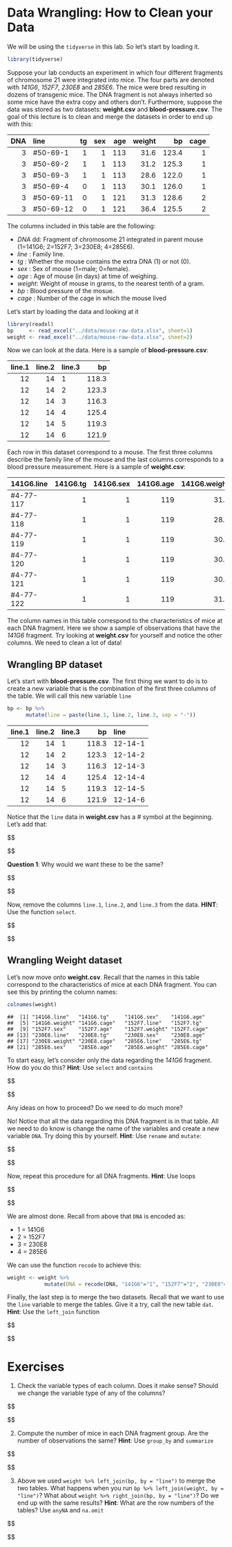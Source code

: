 Data Wrangling: How to Clean your Data
================

We will be using the `tidyverse` in this lab. So let’s start by loading
it.

``` r
library(tidyverse)
```

Suppose your lab conducts an experiment in which four different
fragments of chromosome 21 were integrated into mice. The four parts are
denoted with *141G6*, *152F7*, *230E8* and *285E6*. The mice were bred
resulting in dozens of transgenic mice. The DNA fragment is not always
inherted so some mice have the extra copy and others don’t. Furthermore,
suppose the data was stored as two datasets: **weight.csv** and
**blood-pressure.csv**. The goal of this lecture is to clean and merge
the datasets in order to end up with this:

| DNA | line       | tg | sex | age | weight |    bp | cage |
| --: | :--------- | -: | --: | --: | -----: | ----: | ---: |
|   3 | \#50-69-1  |  1 |   1 | 113 |   31.6 | 123.4 |    1 |
|   3 | \#50-69-2  |  1 |   1 | 113 |   31.2 | 125.3 |    1 |
|   3 | \#50-69-3  |  1 |   1 | 113 |   28.6 | 122.0 |    1 |
|   3 | \#50-69-4  |  0 |   1 | 113 |   30.1 | 126.0 |    1 |
|   3 | \#50-69-11 |  0 |   1 | 121 |   31.3 | 128.6 |    2 |
|   3 | \#50-69-12 |  0 |   1 | 121 |   36.4 | 125.5 |    2 |

The columns included in this table are the following:

  - *DNA* dd: Fragment of chromosome 21 integrated in parent mouse
    (1=141G6; 2=152F7; 3=230E8; 4=285E6).
  - *line* : Family line.
  - *tg* : Whether the mouse contains the extra DNA (1) or not (0).
  - *sex* : Sex of mouse (1=male; 0=female).
  - *age* : Age of mouse (in days) at time of weighing.
  - *weight*: Weight of mouse in grams, to the nearest tenth of a gram.
  - *bp* : Blood pressure of the mosue.
  - *cage* : Number of the cage in which the mouse lived

Let’s start by loading the data and looking at it

``` r
library(readxl)
bp     <- read_excel("../data/mouse-raw-data.xlsx", sheet=1)
weight <- read_excel("../data/mouse-raw-data.xlsx", sheet=2) 
```

Now we can look at the data. Here is a sample of **blood-pressure.csv**:

| line.1 | line.2 | line.3 |    bp |
| -----: | -----: | :----- | ----: |
|     12 |     14 | 1      | 118.3 |
|     12 |     14 | 2      | 123.3 |
|     12 |     14 | 3      | 116.3 |
|     12 |     14 | 4      | 125.4 |
|     12 |     14 | 5      | 119.3 |
|     12 |     14 | 6      | 121.9 |

Each row in this dataset correspond to a mouse. The first three columns
describe the family line of the mouse and the last columns corresponds
to a blood pressure measurement. Here is a sample of
**weight.csv**:

| 141G6.line | 141G6.tg | 141G6.sex | 141G6.age | 141G6.weight | 141G6.cage |
| :--------- | -------: | --------: | --------: | -----------: | ---------: |
| \#4-77-117 |        1 |         1 |       119 |         31.2 |          7 |
| \#4-77-118 |        1 |         1 |       119 |         28.4 |          7 |
| \#4-77-119 |        1 |         1 |       119 |         30.8 |          7 |
| \#4-77-120 |        1 |         1 |       119 |         30.3 |          7 |
| \#4-77-121 |        1 |         1 |       119 |         30.5 |          7 |
| \#4-77-122 |        1 |         1 |       119 |         31.4 |          7 |

The column names in this table correspond to the characteristics of mice
at each DNA fragment. Here we show a sample of observations that have
the *141G6* fragment. Try looking at **weight.csv** for yourself and
notice the other columns. We need to clean a lot of data\!

## Wrangling BP dataset

Let’s start with **blood-pressure.csv**. The first thing we want to do
is to create a new variable that is the combination of the first three
columns of the table. We will call this new variable `line`

``` r
bp <- bp %>%
      mutate(line = paste(line.1, line.2, line.3, sep = "-"))
```

| line.1 | line.2 | line.3 |    bp | line    |
| -----: | -----: | :----- | ----: | :------ |
|     12 |     14 | 1      | 118.3 | 12-14-1 |
|     12 |     14 | 2      | 123.3 | 12-14-2 |
|     12 |     14 | 3      | 116.3 | 12-14-3 |
|     12 |     14 | 4      | 125.4 | 12-14-4 |
|     12 |     14 | 5      | 119.3 | 12-14-5 |
|     12 |     14 | 6      | 121.9 | 12-14-6 |

Notice that the `line` data in **weight.csv** has a \# symbol at the
beginning. Let’s add that:

$$

$$

**Question 1**: Why would we want these to be the same?

$$

$$

Now, remove the columns `line.1`, `line.2`, and `line.3` from the data.
**HINT**: Use the function `select`.

$$

$$

## Wrangling Weight dataset

Let’s now move onto **weight.csv**. Recall that the names in this table
correspond to the characteristics of mice at each DNA fragment. You can
see this by printing the column names:

``` r
colnames(weight)
```

    ##  [1] "141G6.line"   "141G6.tg"     "141G6.sex"    "141G6.age"   
    ##  [5] "141G6.weight" "141G6.cage"   "152F7.line"   "152F7.tg"    
    ##  [9] "152F7.sex"    "152F7.age"    "152F7.weight" "152F7.cage"  
    ## [13] "230E8.line"   "230E8.tg"     "230E8.sex"    "230E8.age"   
    ## [17] "230E8.weight" "230E8.cage"   "285E6.line"   "285E6.tg"    
    ## [21] "285E6.sex"    "285E6.age"    "285E6.weight" "285E6.cage"

To start easy, let’s consider only the data regarding the *141G6*
fragment. How do you do this? **Hint**: Use `select` and `contains`

$$

$$

Any ideas on how to proceed? Do we need to do much more?

No\! Notice that all the data regarding this DNA fragment is in that
table. All we need to do know is change the name of the variables and
create a new variable `DNA`. Try doing this by yourself. **Hint**: Use
`rename` and `mutate`:

$$

$$

Now, repeat this procedure for all DNA fragments. **Hint**: Use loops

$$

$$

We are almost done. Recall from above that `DNA` is encoded as:

  - 1 = 141G6
  - 2 = 152F7
  - 3 = 230E8
  - 4 = 285E6

We can use the function `recode` to achieve this:

``` r
weight <- weight %>%
            mutate(DNA = recode(DNA, "141G6"="1", "152F7"="2", "230E8"="3", "285E6"="4"))
```

Finally, the last step is to merge the two datasets. Recall that we want
to use the `line` variable to merge the tables. Give it a try, call the
new table `dat`. **Hint**: Use the `left_join` function

$$

$$

# Exercises

1.  Check the variable types of each column. Does it make sense? Should
    we change the variable type of any of the columns?

$$

$$

2.  Compute the number of mice in each DNA fragment group. Are the
    number of observations the same? **Hint**: Use `group_by` and
    `summarize`

$$

$$

3.  Above we used `weight %>% left_join(bp, by = "line")` to merge the
    two tables. What happens when you run `bp %>% left_join(weight, by =
    "line")`? What about `weight %>% right_join(bp, by = "line")`? Do we
    end up with the same results? **Hint**: What are the row numbers of
    the tables? Use `anyNA` and `na.omit`

$$

$$
